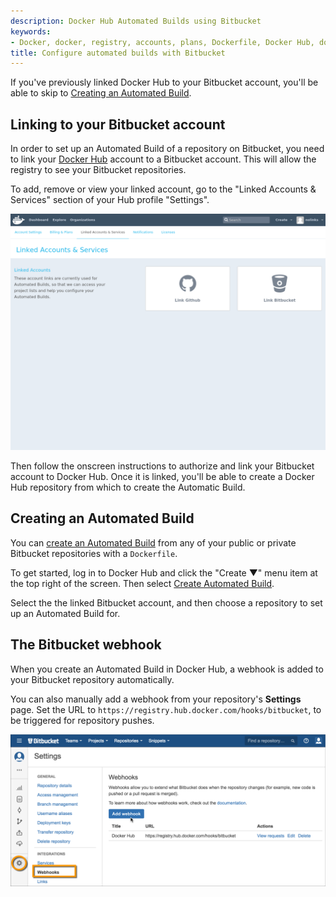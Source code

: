 ```yaml
---
description: Docker Hub Automated Builds using Bitbucket
keywords:
- Docker, docker, registry, accounts, plans, Dockerfile, Docker Hub, docs, documentation, trusted, builds, trusted builds,  automated builds, bitbucket
title: Configure automated builds with Bitbucket
---
```


If you've previously linked Docker Hub to your Bitbucket account, you'll be able
to skip to [Creating an Automated
Build](bitbucket.md#creating-an-automated-build).

## Linking to your Bitbucket account

In order to set up an Automated Build of a repository on Bitbucket, you need to
link your [Docker Hub](https://hub.docker.com/account/authorized-services/)
account to a Bitbucket account. This will allow the registry to see your
Bitbucket repositories.

To add, remove or view your linked account, go to the "Linked Accounts &
Services" section of your Hub profile "Settings".

![authorized-services](images/authorized-services.png)

Then follow the onscreen instructions to authorize and link your Bitbucket
account to Docker Hub. Once it is linked, you'll be able to create a Docker Hub
repository from which to create the Automatic Build.

## Creating an Automated Build

You can [create an Automated Build](
https://hub.docker.com/add/automated-build/bitbucket/) from any of your public
or private Bitbucket repositories with a `Dockerfile`.

To get started, log in to Docker Hub and click the "Create &#x25BC;" menu item
at the top right of the screen. Then select [Create Automated
Build](https://hub.docker.com/add/automated-build/bitbucket/).

Select the the linked Bitbucket account, and then choose a repository to set up
an Automated Build for.

## The Bitbucket webhook

When you create an Automated Build in Docker Hub, a webhook is added to your
Bitbucket repository automatically.

You can also manually add a webhook from your repository's **Settings** page.
Set the URL to `https://registry.hub.docker.com/hooks/bitbucket`, to be
triggered for repository pushes.

![bitbucket-hooks](images/bitbucket-hook.png)
